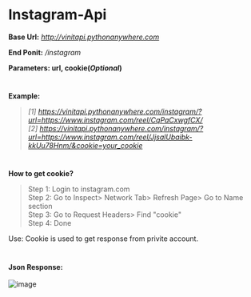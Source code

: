 # Instagram-Api
**Base Url:** _http://vinitapi.pythonanywhere.com_ 

**End Ponit:** _/instagram_

**Parameters: url, cookie(*Optional*)**
#
**Example:** <br/>
> _[1] https://vinitapi.pythonanywhere.com/instagram/?url=https://www.instagram.com/reel/CqPaCxwgfCX/ <br/>
[2] https://vinitapi.pythonanywhere.com/instagram/?url=https://www.instagram.com/reel/JjsalUbaibk-kkUu78Hnm/&cookie=your_cookie_
#

**How to get cookie?** <br/>
> Step 1: Login to instagram.com <br/>
Step 2: Go to Inspect> Network Tab> Refresh Page> Go to Name section <br/>
Step 3: Go to Request Headers> Find "cookie" <br/>
Step 4: Done <br/>

Use: Cookie is used to get response from privite account. <br/>

#
**Json Response:** <br/> <br/>
![image](https://user-images.githubusercontent.com/74224775/228263693-17d21370-82a7-4c5f-b22f-b0286d37ec00.png)
